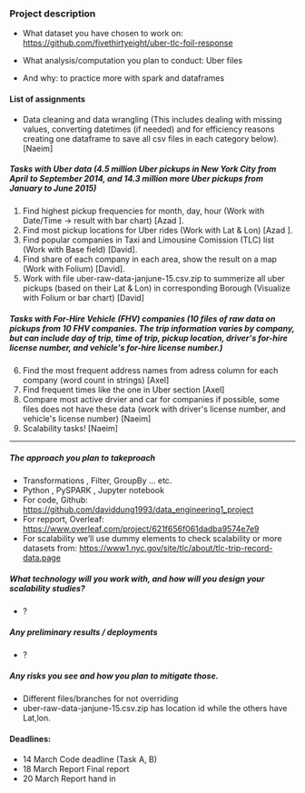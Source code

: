 ### Project description

- What dataset you have chosen to work on:
https://github.com/fivethirtyeight/uber-tlc-foil-response

- What analysis/computation you plan to conduct: Uber files
- And why: to practice more with spark and dataframes
#### List of assignments
* Data cleaning and data wrangling (This includes dealing with missing values, converting datetimes (if needed) and for efficiency reasons creating one dataframe to save all csv files in each category below). [Naeim]
##### Tasks with Uber data (4.5 million Uber pickups in New York City from April to September 2014, and 14.3 million more Uber pickups from January to June 2015)
1. Find highest pickup frequencies for month, day, hour (Work with Date/Time -> result with bar chart) [Azad ].
2. Find most pickup locations for Uber rides (Work with Lat & Lon) [Azad ].
3. Find popular companies in Taxi and Limousine Comission (TLC) list (Work with Base field) [David].
4. Find share of each company in each area, show the result on a map (Work with Folium) [David].
5. Work with file uber-raw-data-janjune-15.csv.zip to summerize all uber pickups (based on their Lat & Lon) in corresponding Borough (Visualize with Folium or bar chart) [David]
##### Tasks with For-Hire Vehicle (FHV) companies (10 files of raw data on pickups from 10 FHV companies. The trip information varies by company, but can include day of trip, time of trip, pickup location, driver's for-hire license number, and vehicle's for-hire license number.)
6. Find the most frequent address names from adress column for each company (word count in strings) [Axel]
7. Find frequent times like the one in Uber section [Axel]
8. Compare most active drvier and car for companies if possible, some files does not have these data (work with driver's license number, and vehicle's license number) [Naeim]
9. Scalability tasks! [Naeim]
----- 
##### The approach you plan to takeproach
- Transformations , Filter, GroupBy … etc.
- Python , PySPARK , Jupyter notebook 
- For code, Github: https://github.com/daviddung1993/data_engineering1_project
- For repport, Overleaf: https://www.overleaf.com/project/621f656f061dadba9574e7e9 
- For scalability we’ll use dummy elements to check scalability or more datasets from: https://www1.nyc.gov/site/tlc/about/tlc-trip-record-data.page

##### What technology will you work with, and how will you design your scalability studies?
- ?
##### Any preliminary results / deployments
- ?
##### Any risks you see and how you plan to mitigate those.
- Different files/branches for not overriding
- uber-raw-data-janjune-15.csv.zip has location id while the others have Lat,lon. 


#### Deadlines: 
- 14 March Code deadline (Task A, B) 
- 18 March Report Final report 
- 20 March Report hand in

